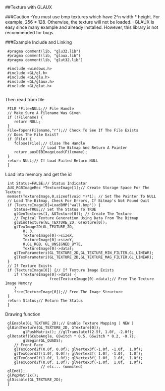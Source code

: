 
##Texture with GLAUX

###Caution
-You must use bmp textures which have 2^n width * height.
For example, 256 * 128. Otherwise, the texture will not be loaded.
-GLAUX is easy since many example and already installed. However,
this library is not recommended for bugs.

###Example
Include and Linking
```opengl
 #pragma comment(lib, "glu32.lib")
 #pragma comment(lib, "glaux.lib")
 #pragma comment(lib, "glut32.lib")
 ```
```opengl
 #include <windows.h> 
 #include <GL/gl.h>
 #include <GL/glu.h>
 #include <GL/glaux.h>
 #include <GL/glut.h>
 ```
```opengl
 ```
Then read from file
```opengl
 FILE *File=NULL;// File Handle
 // Make Sure A Filename Was Given
 if (!Filename) {
 	return NULL;							
 }
 File=fopen(Filename,"r");// Check To See If The File Exists
 // Does The File Exist?
 if (File) {
 	fclose(File);// Close The Handle
                // Load The Bitmap And Return A Pointer
 	return auxDIBImageLoad(Filename);
 }
 return NULL;// If Load Failed Return NULL
 }
 ```
Load into memory and get the id
```opengl
 int Status=FALSE;// Status Indicator
 AUX_RGBImageRec *TextureImage[1];// Create Storage Space For The Texture
 memset(TextureImage,0,sizeof(void *)*1); // Set The Pointer To NULL
 // Load The Bitmap, Check For Errors, If Bitmap's Not Found Quit
 if (TextureImage[0]=LoadBMP("wall.bmp")) {
 	Status=TRUE;// Set The Status To TRUE
 	glGenTextures(1, &GTexture[0]);	// Create The Texture
 	// Typical Texture Generation Using Data From The Bitmap
 	glBindTexture(GL_TEXTURE_2D, GTexture[0]);
 	glTexImage2D(GL_TEXTURE_2D, 
 		0, 3,
 		TextureImage[0]->sizeX, 
 		TextureImage[0]->sizeY, 
 		0,GL_RGB, GL_UNSIGNED_BYTE, 
 		TextureImage[0]->data);
 	glTexParameteri(GL_TEXTURE_2D,GL_TEXTURE_MIN_FILTER,GL_LINEAR);
 	glTexParameteri(GL_TEXTURE_2D,GL_TEXTURE_MAG_FILTER,GL_LINEAR);
 }
 // If Texture Exists
 if (TextureImage[0]) {// If Texture Image Exists
 	if (TextureImage[0]->data) {
                    free(TextureImage[0]->data);// Free The Texture Image Memory
 	}
 	free(TextureImage[0]);// Free The Image Structure
 }
 return Status;// Return The Status
 }
 ```
Drawing function
```opengl
 glEnable(GL_TEXTURE_2D);// Enable Texture Mapping ( NEW )
 glBindTexture(GL_TEXTURE_2D, GTexture[0]);
        glPushMatrix(); //glTranslatef(2.5f, 1.0f, -2.0f);
 glRotatef(GCubeAngle, GSwitch * 0.5, GSwitch * 0.2, -0.7); 
        glBegin(GL_QUADS);
 	// Front Face
 	glTexCoord2f(0.0f, 0.0f); glVertex3f(-1.0f, -1.0f,  1.0f);
 	glTexCoord2f(1.0f, 0.0f); glVertex3f( 1.0f, -1.0f,  1.0f);
 	glTexCoord2f(1.0f, 1.0f); glVertex3f( 1.0f,  1.0f,  1.0f);
 	glTexCoord2f(0.0f, 1.0f); glVertex3f(-1.0f,  1.0f,  1.0f);
                // etc... (ommited)
 glEnd();
 glPopMatrix(); 
 glDisable(GL_TEXTURE_2D);
 }
 ```




